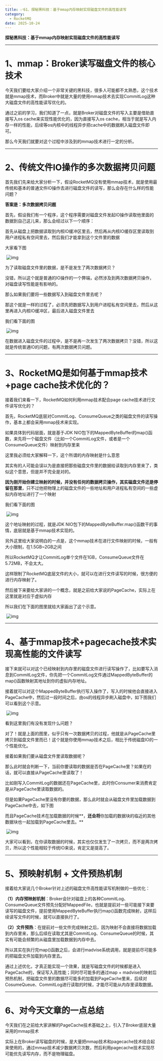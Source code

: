 ```yaml
---
title: ✅61、探秘黑科技：基于mmap内存映射实现磁盘文件的高性能读写
category:
  - RocketMQ
date: 2025-10-24
---
```



**探秘黑科技：基于mmap内存映射实现磁盘文件的高性能读写**

---

# 1、mmap：Broker读写磁盘文件的核心技术

今天我们要给大家介绍一个非常关键的黑科技，很多人可能都不太熟悉，这个技术就是mmap技术，而Broker中就是大量的使用mmap技术去实现CommitLog这种大磁盘文件的高性能读写优化的。

通过之前的学习，我们知道了一点，就是Broker对磁盘文件的写入主要是借助直接写入os cache来实现性能优化的，因为直接写入os cache，相当于就是写入内存一样的性能，后续等os内核中的线程异步把cache中的数据刷入磁盘文件即可。

那么今天我们就要对这个过程中涉及到的mmap技术进行一定的分析。

---

# 2、传统文件IO操作的多次数据拷贝问题

首先我们先来给大家分析一下，假设RocketMQ没有使用mmap技术，就是使用最传统和基本的普通文件IO操作去进行磁盘文件的读写，那么会存在什么样的性能问题？

**答案是：多次数据拷贝问题**

首先，假设我们有一个程序，这个程序需要对磁盘文件发起IO操作读取他里面的数据到自己这儿来，那么会经过以下一个顺序：

首先从磁盘上把数据读取到内核IO缓冲区里去，然后再从内核IO缓存区里读取到用户进程私有空间里去，然后我们才能拿到这个文件里的数据

大家看下图

​      ![img](https://studyimages.oss-cn-beijing.aliyuncs.com/img/RocketMQ/202309/202309051018086.png)       

为了读取磁盘文件里的数据，是不是发生了两次数据拷贝？

没错，所以这个就是普通的IO操作的一个弊端，必然涉及到两次数据拷贝操作，对磁盘读写性能是有影响的。

那么如果我们要将一些数据写入到磁盘文件里去呢？

那这个就是一样的过程了，必须先把数据写入到用户进程私有空间里去，然后从这里再进入内核IO缓冲区，最后进入磁盘文件里去

我们看下面的图

​      ![img](https://studyimages.oss-cn-beijing.aliyuncs.com/img/RocketMQ/202309/202309051019201.png)       

在数据进入磁盘文件的过程中，是不是再一次发生了两次数据拷贝？没错，所以这就是传统普通IO的问题，有两次数据拷贝问题。

---

# 3、RocketMQ是如何基于mmap技术+page cache技术优化的？

接着我们来看一下，RocketMQ如何利用mmap技术配合page cache技术进行文件读写优化的？

首先，RocketMQ底层对CommitLog、ConsumeQueue之类的磁盘文件的读写操作，基本上都会采用mmap技术来实现。

如果具体到代码层面，就是基于JDK NIO包下的MappedByteBuffer的map()函数，来先将一个磁盘文件（比如一个CommitLog文件，或者是一个ConsumeQueue文件）映射到内存里来

这里我必须给大家解释一下，这个所谓的内存映射是什么意思

其实有的人可能会误以为是直接把那些磁盘文件里的数据给读取到内存里来了，类似这个意思，但是并不完全是对的。

**因为刚开始你建立映射的时候，并没有任何的数据拷贝操作，其实磁盘文件还是停留在那里**，只不过他把物理上的磁盘文件的一些地址和用户进程私有空间的一些虚拟内存地址进行了一个映射

我们看下面的图

​      ![img](https://studyimages.oss-cn-beijing.aliyuncs.com/img/RocketMQ/202309/202309122025065.png)       

这个地址映射的过程，就是JDK NIO包下的MappedByteBuffer.map()函数干的事情，底层就是基于mmap技术实现的。

另外这里给大家说明白的一点是，这个mmap技术在进行文件映射的时候，一般有大小限制，在1.5GB~2GB之间

所以RocketMQ才让CommitLog单个文件在1GB，ConsumeQueue文件在5.72MB，不会太大。

这样限制了RocketMQ底层文件的大小，就可以在进行文件读写的时候，很方便的进行内存映射了。

然后接下来要给大家讲的一个概念，就是之前给大家说的PageCache，实际上在这里就是对应于虚拟内存

所以我们在下面的图里就给大家画出了这个示意。

​      ![img](https://studyimages.oss-cn-beijing.aliyuncs.com/img/RocketMQ/202309/202309122025305.png)

---

# 4、基于mmap技术+pagecache技术实现高性能的文件读写

接下来就可以对这个已经映射到内存里的磁盘文件进行读写操作了，比如要写入消息到CommitLog文件，你先把一个CommitLog文件通过MappedByteBuffer的map()函数映射其地址到你的虚拟内存地址。

接着就可以对这个MappedByteBuffer执行写入操作了，写入的时候他会直接进入PageCache中，然后过一段时间之后，由os的线程异步刷入磁盘中，如下图我们可以看到这个示意。

​      ![img](https://studyimages.oss-cn-beijing.aliyuncs.com/img/RocketMQ/202309/202309122025457.png)      

看到这里我们有没有发现什么问题？

对了！就是上面的图里，似乎只有一次数据拷贝的过程，他就是从PageCache里拷贝到磁盘文件里而已！这个就是你使用mmap技术之后，相比于传统磁盘IO的一个性能优化。

接着如果我们要从磁盘文件里读取数据呢？

那么此时就会判断一下，当前你要读取的数据是否在PageCache里？如果在的话，就可以直接从PageCache里读取了！

比如刚写入CommitLog的数据还在PageCache里，此时你Consumer来消费肯定是从PageCache里读取数据的。

但是如果PageCache里没有你要的数据，那么此时就会从磁盘文件里加载数据到PageCache中去，如下图

而且PageCache技术在加载数据的时候**，**还会将**你加载的数据块的临近的其他数据块也一起加载到PageCache里去。**

​      ![img](https://studyimages.oss-cn-beijing.aliyuncs.com/img/RocketMQ/202309/202309122025904.png)

大家可以看到，在你读取数据的时候，其实也仅仅发生了一次拷贝，而不是两次拷贝，所以这个性能相较于传统IO来说，肯定又是提高了。

---

# 5、预映射机制 + 文件预热机制

接着给大家说几个Broker针对上述的磁盘文件高性能读写机制做的一些优化：

**（1）内存预映射机制**：Broker会针对磁盘上的各种CommitLog、ConsumeQueue文件预先分配好MappedFile，也就是提前对一些可能接下来要读写的磁盘文件，提前使用MappedByteBuffer执行map()函数完成映射，这样后续读写文件的时候，就可以直接执行了。

**（2）文件预热**：在提前对一些文件完成映射之后，因为映射不会直接将数据加载到内存里来，那么后续在读取尤其是CommitLog、ConsumeQueue的时候，其实有可能会频繁的从磁盘里加载数据到内存中去。

所以其实在执行完map()函数之后，会进行madvise系统调用，就是提前尽可能多的把磁盘文件加载到内存里去。

通过上述优化，才真正能实现一个效果，就是写磁盘文件的时候都是进入PageCache的，保证写入高性能；同时尽可能多的通过map + madvise的映射后预热机制，把磁盘文件里的数据尽可能多的加载到PageCache里来，后续对CosumeQueue、CommitLog进行读取的时候，才能尽可能从内存里读取数据。

---

# 6、对今天文章的一点总结

今天我们在之前给大家讲解的PageCache技术基础之上，引入了Broker底层大量采用的mmap技术

实际上在Broker读写磁盘的时候，是大量把mmap技术和pagecache技术结合起来使用的，通过mmap技术减少数据拷贝次数，然后利用pagecache技术实现尽可能优先读写内存，而不是物理磁盘。
